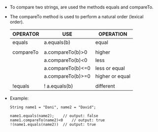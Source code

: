 - To compare two strings, are used the methods equals and compareTo.
- The compareTo method is used to perform a natural order (lexical order).

    | OPERATOR   | USE               | OPERATION       |
    |------------|-------------------|-----------------|
    | equals     | a.equals(b)       | equal           |
    |            |                   |                 |
    | compareTo  | a.compareTo(b)>0  | higher          |
    |            | a.compareTo(b)<0  | less            |
    |            | a.compareTo(b)<=0 | less or equal   |
    |            | a.compareTo(b)>=0 | higher or equal |
    |            |                   |                 |
    | !equals    | ! a.equals(b)     | different       |


- Example:
    ```
    String name1 = "Dani", name2 = "David";

    name1.equals(name2);    // output: false
    name1.compareTo(name2)<0    // output: true
    !(name1.equals(name2))  // output: true
    ```